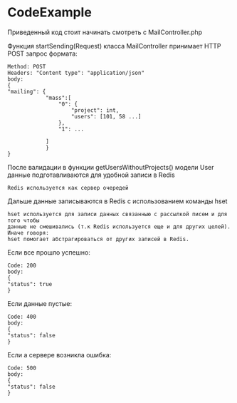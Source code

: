 # CodeExample
Приведенный код стоит начинать смотреть с MailController.php

Функция startSending(Request) класса MailController принимает HTTP POST запрос формата:

    Method: POST
    Headers: "Content type": "application/json"
    body:
    {
    "mailing": {
                "mass":[
                    "0": {
                        "project": int,
                        "users": [101, 58 ...]
                    },
                    "1": ...
                
                ]
                }
    } 

После валидации в функции getUsersWithoutProjects() модели User данные подготавливаются для удобной записи в Redis

    Redis используется как сервер очередей
    
Дальше данные записываются в Redis с использованием команды hset

    hset используется для записи данных связанныю с рассылкой писем и для того чтобы 
    данные не смешивались (т.к Redis используется еще и для других целей). Иначе говоря:
    hset помогает абстрагироваться от других записей в Redis.


Если все прошло успешно:
    
    Code: 200
    body:
    {
    "status": true
    }
Если данные пустые:
    
    Code: 400
    body:
    {
    "status": false
    }
Если а сервере возникла ошибка:
    
    Code: 500
    body:
    {
    "status": false
    }
 
